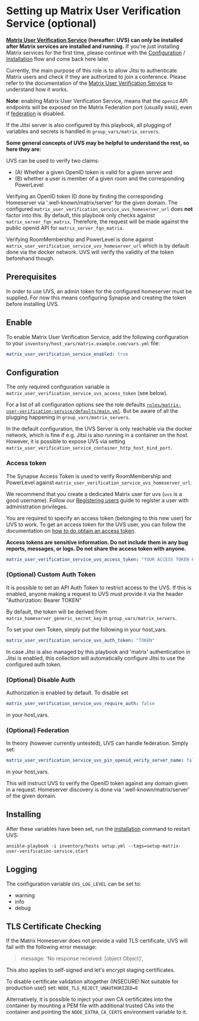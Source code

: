 # Setting up Matrix User Verification Service (optional)

**[Matrix User Verification Service](https://github.com/matrix-org/matrix-user-verification-service) (hereafter: UVS) can only be installed after Matrix services are installed and running.** If you're just installing Matrix services for the first time, please continue with the [Configuration](configuring-playbook.md) / [Installation](installing.md) flow and come back here later.

Currently, the main purpose of this role is to allow Jitsi to authenticate Matrix users and check if they are authorized to join a conference. Please refer to the documentation of the [Matrix User Verification Service](https://github.com/matrix-org/matrix-user-verification-service) to understand how it works.

**Note**: enabling Matrix User Verification Service, means that the `openid` API endpoints will be exposed on the Matrix Federation port (usually `8448`), even if [federation](configuring-playbook-federation.md) is disabled.

If the Jitsi server is also configured by this playbook, all plugging of variables and secrets is handled in `group_vars/matrix_servers`.

__Some general concepts of UVS may be helpful to understand the rest, so here they are:__

UVS can be used to verify two claims:

* (A) Whether a given OpenID token is valid for a given server and
* (B) whether a user is member of a given room and the corresponding PowerLevel

Verifying an OpenID token ID done by finding the corresponding Homeserver via  '.well-known/matrix/server' for the given domain. The configured `matrix_user_verification_service_uvs_homeserver_url` does **not** factor into this. By default, this playbook only checks against `matrix_server_fqn_matrix`. Therefore, the request will be made against the public openid API for `matrix_server_fqn_matrix`.

Verifying RoomMembership and PowerLevel is done against `matrix_user_verification_service_uvs_homeserver_url` which is by default done via the docker network. UVS will verify the validity of the token beforehand though.

## Prerequisites

In order to use UVS, an admin token for the configured homeserver must be supplied. For now this means configuring Synapse and creating the token before installing UVS.

## Enable

To enable Matrix User Verification Service, add the following configuration to your `inventory/host_vars/matrix.example.com/vars.yml` file:

```yaml
matrix_user_verification_service_enabled: true
```

## Configuration

The only required configuration variable is `matrix_user_verification_service_uvs_access_token` (see below).

For a list of all configuration options see the role defaults [`roles/matrix-user-verification-service/defaults/main.yml`](../roles/custom/matrix-user-verification-service/defaults/main.yml). But be aware of all the plugging happening in `group_vars/matrix_servers`.

In the default configuration, the UVS Server is only reachable via the docker network, which is fine if e.g. Jitsi is also running in a container on the host. However, it is possible to expose UVS via setting `matrix_user_verification_service_container_http_host_bind_port`.

### Access token

The Synapse Access Token is used to verify RoomMembership and PowerLevel against `matrix_user_verification_service_uvs_homeserver_url`.

We recommend that you create a dedicated Matrix user for uvs (`uvs` is a good username). Follow our [Registering users](registering-users.md) guide to register a user with administration privileges.

You are required to specify an access token (belonging to this new user) for UVS to work. To get an access token for the UVS user, you can follow the documentation on [how to do obtain an access token](obtaining-access-tokens.md).

**Access tokens are sensitive information. Do not include them in any bug reports, messages, or logs. Do not share the access token with anyone.**

```yaml
matrix_user_verification_service_uvs_access_token: "YOUR ACCESS TOKEN HERE"
```

### (Optional) Custom Auth Token

It is possible to set an API Auth Token to restrict access to the UVS. If this is enabled, anyone making a request to UVS must provide it via the header "Authorization: Bearer TOKEN"

By default, the token will be derived from `matrix_homeserver_generic_secret_key` in `group_vars/matrix_servers`.

To set your own Token, simply put the following in your host_vars.

```yaml
matrix_user_verification_service_uvs_auth_token: "TOKEN"
```

In case Jitsi is also managed by this playbook and 'matrix' authentication in Jitsi is enabled, this collection will automatically configure Jitsi to use the configured auth token.

###  (Optional) Disable Auth
Authorization is enabled by default. To disable set

```yaml
matrix_user_verification_service_uvs_require_auth: false
```

in your host_vars.

### (Optional) Federation

In theory (however currently untested), UVS can handle federation. Simply set:

```yaml
matrix_user_verification_service_uvs_pin_openid_verify_server_name: false
```

in your host_vars.

This will instruct UVS to verify the OpenID token against any domain given in a request. Homeserver discovery is done via '.well-known/matrix/server' of the given domain.

## Installing

After these variables have been set, run the [installation](installing.md) command to restart UVS:

```
ansible-playbook -i inventory/hosts setup.yml --tags=setup-matrix-user-verification-service,start
```

## Logging

The configuration variable `UVS_LOG_LEVEL` can be set to:
- warning
- info
- debug

## TLS Certificate Checking
If the Matrix Homeserver does not provide a valid TLS certificate, UVS will fail with the following error message:

> message: 'No response received: [object Object]',

This also applies to self-signed and let's encrypt staging certificates.

To disable certificate validation altogether (INSECURE! Not suitable for production use!) set: `NODE_TLS_REJECT_UNAUTHORIZED=0`

Alternatively, it is possible to inject your own CA certificates into the container by mounting a PEM file with additional trusted CAs into the container and pointing the `NODE_EXTRA_CA_CERTS` environment variable to it.
